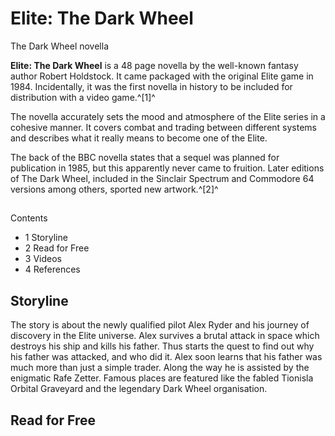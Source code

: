 # Elite: The Dark Wheel
The Dark Wheel novella
 		 	 

**Elite: The Dark Wheel** is a 48 page novella by the well-known fantasy author Robert Holdstock. It came packaged with the original Elite game in 1984. Incidentally, it was the first novella in history to be included for distribution with a video game.^[1]^

The novella accurately sets the mood and atmosphere of the Elite series in a cohesive manner. It covers combat and trading between different systems and describes what it really means to become one of the Elite.

The back of the BBC novella states that a sequel was planned for publication in 1985, but this apparently never came to fruition. Later editions of The Dark Wheel, included in the Sinclair Spectrum and Commodore 64 versions among others, sported new artwork.^[2]^

## 

Contents

- 1 Storyline
- 2 Read for Free
- 3 Videos
- 4 References

## Storyline

The story is about the newly qualified pilot Alex Ryder and his journey of discovery in the Elite universe. Alex survives a brutal attack in space which destroys his ship and kills his father. Thus starts the quest to find out why his father was attacked, and who did it. Alex soon learns that his father was much more than just a simple trader. Along the way he is assisted by the enigmatic Rafe Zetter. Famous places are featured like the fabled Tionisla Orbital Graveyard and the legendary Dark Wheel organisation.

## Read for Free